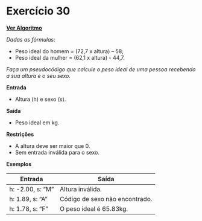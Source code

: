 # Exercício 30

[**Ver Algoritmo**](Algoritmo30.md)

*Dadas as fórmulas:*
- Peso ideal do homem = (72,7 x altura) – 58;
- Peso ideal da mulher = (62,1 x altura) - 44,7.

*Faça um pseudocódigo que calcule o peso ideal de uma pessoa recebendo a sua altura e o seu sexo.*

**Entrada**
- Altura (h) e sexo (s).

**Saída**
- Peso ideal em kg.

**Restrições**
- A altura deve ser maior que 0.
- Sem entrada inválida para o sexo.

**Exemplos**

| Entrada                  | Saída      |
| -------------------------| -----------|
| h: -2.00, s: “M”         | Altura inválida. |
| h: 1.89, s: “A”          | Código de sexo não encontrado. |
| h: 1.78, s: “F”          | O peso ideal é 65.83kg. |
